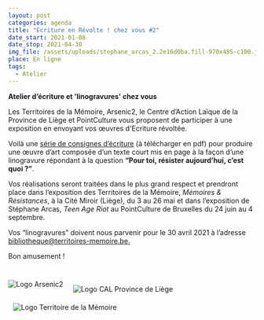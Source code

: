 ```yaml
---
layout: post
categories: agenda
title: "Ecriture en Révolte ! chez vous #2"
date_start: 2021-01-08
date_stop: 2021-04-30
img_file: /assets/uploads/stephane_arcas_2.2e16d0ba.fill-970x485-c100.jpg
place: En ligne
tags:
  - Atelier
---
```

**Atelier d’écriture et 'linogravures' chez vous**

Les Territoires de la Mémoire, Arsenic2, le Centre d’Action Laïque de la Province de Liège et PointCulture vous proposent de participer à une exposition en envoyant vos œuvres d'Ecriture révoltée.

Voilà une [série de consignes d’écriture](https://www.pointculture.be/documents/83/Consignes_-_Ecriture_en_R%C3%A9volte__chez_vous_2.pdf) (à télécharger en pdf) pour produire une œuvre d’art composée d’un texte court mis en page à la façon d’une linogravure répondant à la question **“Pour toi, résister aujourd’hui, c’est quoi ?”**.

Vos réalisations seront traitées dans le plus grand respect et prendront place dans l’exposition des Territoires de la Mémoire, *Mémoires & Résistances*, à la Cité Miroir (Liège), du 3 au 26 mai et dans l’exposition de Stéphane Arcas, *Teen Age Riot* au PointCulture de Bruxelles du 24 juin au 4 septembre.

Vos “linogravures” doivent nous parvenir pour le 30 avril 2021 à l’adresse [bibliotheque@territoires-memoire.be.](mailto:bibliotheque@territoires-memoire.be)

Bon amusement !


<div style="display:flex;flex-wrap:wrap;align-items: flex-start;margin-top:40px;">
  <img src="https://static.pointculture.be/media/images/Arsenic2_Logo_FullSize_-FINAL_v2-21_BIdg5ul.max-200x300.jpg" alt="Logo Arsenic2" style="margin:0 10px 10px 0;">
  <img src="https://static.pointculture.be/media/images/Logo_CALLIEGE_quadri_imp.max-200x300.jpg" alt="Logo CAL Province de Liège" style="margin:10px 10px;">
  <img src="https://static.pointculture.be/media/images/tdlm-logo-couleur-72dpi.max-200x300.jpg" alt="Logo Territoire de la Mémoire" style="margin:10px 10px;">
</div>